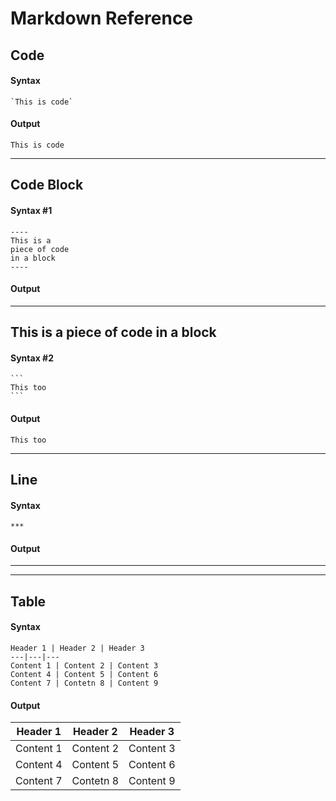 # Markdown Reference

## Code

#### Syntax 

    `This is code`

#### Output

`This is code`

***

## Code Block

#### Syntax #1

    ----
    This is a 
    piece of code 
    in a block
    ----

#### Output

----
This is a 
piece of code 
in a block
----

#### Syntax #2

    ```
    This too
    ```

#### Output

```
This too
```

***

## Line

#### Syntax
    ***

#### Output
***

***

## Table

#### Syntax

    Header 1 | Header 2 | Header 3
    ---|---|---
    Content 1 | Content 2 | Content 3
    Content 4 | Content 5 | Content 6
    Content 7 | Contetn 8 | Content 9

#### Output

Header 1 | Header 2 | Header 3
---|---|---
Content 1 | Content 2 | Content 3
Content 4 | Content 5 | Content 6
Content 7 | Contetn 8 | Content 9

